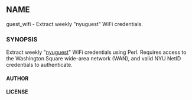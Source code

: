 ## NAME

guest_wifi - Extract weekly "nyuguest" WiFi credentials.

### SYNOPSIS

Extract weekly "[nyuguest](https://nyu.service-now.com/sp?sys_kb_id=2a8496910f5a8a044d20348ce1050e13&id=kb_article_view&sysparm_rank=12&sysparm_tsqueryId=0bd7a2721b537810839598651a4bcbda)" WiFi credentials using Perl. Requires access to the Washington Square wide-area network (WAN), and valid NYU NetID credentials to authenticate.

#### AUTHOR

#### LICENSE  
